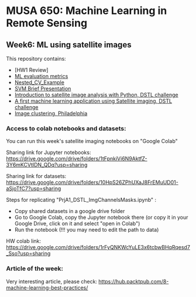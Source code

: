 # MUSA 650: Machine Learning in Remote Sensing

## Week6: ML using satellite images

This repository contains:

- [HW1 Review]
- [ML evaluation metrics](ML_EvalMetrics.ipynb)
- [Nested_CV_Example](Nested_CV_Example.ipynb)
- [SVM Brief Presentation](SVM_BriefPres.pdf)
- [Introduction to satellite image analysis with Python, DSTL challenge](PrjA1_DSTL_ImgChannelsMasks.ipynb)
- [A first machine learning application using Satellite imaging, DSTL challenge](PrjB3_DSTL_Clustering.ipynb)
- [Image clustering, Philadelphia](PrjB4_Sentinel_Clustering.ipynb)


### Access to colab notebooks and datasets:

You can run this week's satellite imaging notebooks on "Google Colab"

Sharing link for Jupyter notebooks:
https://drive.google.com/drive/folders/1tFpnkiVi6N9AktfZ-3Y6mKCVtIDN_QDq?usp=sharing

Sharing link for datasets:
https://drive.google.com/drive/folders/10HpS26ZPhUXaJ8FrEMuUD01-aSjoTfC7?usp=sharing

Steps for replicating "PrjA1_DSTL_ImgChannelsMasks.ipynb" :

- Copy shared datasets in a google drive folder
- Go to Google Colab, copy the Jupyter notebook there (or copy it in your Google Drive, click on it and select "open in Colab")
- Run the notebook (!!! you may need to edit the path to data)

HW colab link:
https://drive.google.com/drive/folders/1rFyQNKWcYuLE3x6tcbwBHqRqesd7_Sso?usp=sharing

### Article of the week:
Very interesting article, please check:
https://hub.packtpub.com/8-machine-learning-best-practices/
